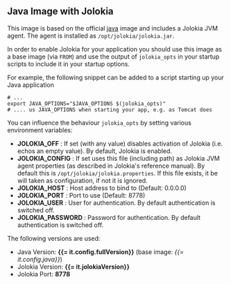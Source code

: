 ## Java Image with Jolokia

This image is based on the official [java](https://registry.hub.docker.com/_/java) image and 
includes a Jolokia JVM agent. The agent is installed as `/opt/jolokia/jolokia.jar`. 

In order to enable Jolokia for your application you should use this 
image as a base image (via `FROM`) and use the output of `jolokia_opts` in 
your startup scripts to include it in your startup options. 

For example, the following snippet can be added to a script starting up your 
Java application

    # ...
    export JAVA_OPTIONS="$JAVA_OPTIONS $(jolokia_opts)"
    # .... us JAVA_OPTIONS when starting your app, e.g. as Tomcat does

You can influence the behaviour `jolokia_opts` by setting various environment 
variables:

* **JOLOKIA_OFF** : If set (with any value) disables activation of Jolokia (i.e. echos an empty value). By default, Jolokia is enabled. 
* **JOLOKIA_CONFIG** : If set uses this file (including path) as Jolokia JVM agent properties (as described in Jolokia's reference manual). By default this is `/opt/jolokia/jolokia.properties`. If this file exists, it be will taken as configuration, if not it is ignored.  
* **JOLOKIA_HOST** : Host address to bind to (Default: 0.0.0.0)
* **JOLOKIA_PORT** : Port to use (Default: 8778)
* **JOLOKIA_USER** : User for authentication. By default authentication is switched off.
* **JOLOKIA_PASSWORD** : Password for authentication. By default authentication is switched off.

The following versions are used:

* Java Version: **{{= it.config.fullVersion}}** (base image: *{{= it.config.java}}*)
* Jolokia Version: **{{= it.jolokiaVersion}}** 
* Jolokia Port: **8778**